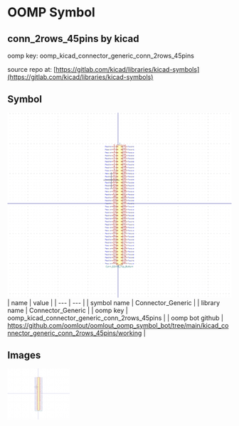 # OOMP Symbol  
## conn_2rows_45pins  by kicad  
  
oomp key: oomp_kicad_connector_generic_conn_2rows_45pins  
  
source repo at: [https://gitlab.com/kicad/libraries/kicad-symbols](https://gitlab.com/kicad/libraries/kicad-symbols)  
## Symbol  
  
[![working.png](working_600.png)](working.png)  
| name | value | 
| --- | --- | 
| symbol name | Connector_Generic | 
| library name | Connector_Generic | 
| oomp key | oomp_kicad_connector_generic_conn_2rows_45pins | 
| oomp bot github | https://github.com/oomlout/oomlout_oomp_symbol_bot/tree/main/kicad_connector_generic_conn_2rows_45pins/working | 
## Images  
  
[![working.png](working_140.png)](working.png)  
